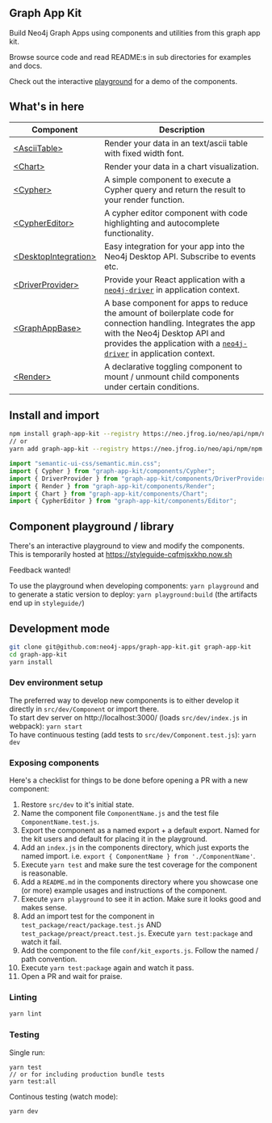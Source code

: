 ## Graph App Kit

Build Neo4j Graph Apps using components and utilities from this graph app kit.

Browse source code and read README:s in sub directories for examples and docs.

Check out the interactive [playground](https://styleguide-cqfmjsxkhp.now.sh) for
a demo of the components.

## What's in here

| Component                                                                                                            | Description                                                                                                                                                                                                                                                              |
| -------------------------------------------------------------------------------------------------------------------- | ------------------------------------------------------------------------------------------------------------------------------------------------------------------------------------------------------------------------------------------------------------------------ |
| [&lt;AsciiTable>](https://github.com/neo4j-apps/graph-app-kit/tree/master/src/components/AsciiTable)                 | Render your data in an text/ascii table with fixed width font.                                                                                                                                                                                                           |
| [&lt;Chart>](https://github.com/neo4j-apps/graph-app-kit/tree/master/src/components/Chart)                           | Render your data in a chart visualization.                                                                                                                                                                                                                               |
| [&lt;Cypher>](https://github.com/neo4j-apps/graph-app-kit/tree/master/src/components/Cypher)                         | A simple component to execute a Cypher query and return the result to your render function.                                                                                                                                                                              |  |
| [&lt;CypherEditor>](https://github.com/neo4j-apps/graph-app-kit/tree/master/src/components/Editor)                   | A cypher editor component with code highlighting and autocomplete functionality.                                                                                                                                                                                         |
| [&lt;DesktopIntegration>](https://github.com/neo4j-apps/graph-app-kit/tree/master/src/components/DesktopIntegration) | Easy integration for your app into the Neo4j Desktop API. Subscribe to events etc.                                                                                                                                                                                       |
| [&lt;DriverProvider>](https://github.com/neo4j-apps/graph-app-kit/tree/master/src/components/DriverProvider)         | Provide your React application with a [`neo4j-driver`](https://github.com/neo4j/neo4j-javascript-driver) in application context.                                                                                                                                         |
| [&lt;GraphAppBase>](https://github.com/neo4j-apps/graph-app-kit/tree/master/src/components/GraphAppBase)             | A base component for apps to reduce the amount of boilerplate code for connection handling. Integrates the app with the Neo4j Desktop API and provides the application with a [`neo4j-driver`](https://github.com/neo4j/neo4j-javascript-driver) in application context. |
| [&lt;Render>](https://github.com/neo4j-apps/graph-app-kit/tree/master/src/components/Render)                         | A declarative toggling component to mount / unmount child components under certain conditions.                                                                                                                                                                           |

## Install and import

```bash
npm install graph-app-kit --registry https://neo.jfrog.io/neo/api/npm/npm
// or
yarn add graph-app-kit --registry https://neo.jfrog.io/neo/api/npm/npm
```

```javascript
import "semantic-ui-css/semantic.min.css";
import { Cypher } from "graph-app-kit/components/Cypher";
import { DriverProvider } from "graph-app-kit/components/DriverProvider";
import { Render } from "graph-app-kit/components/Render";
import { Chart } from "graph-app-kit/components/Chart";
import { CypherEditor } from "graph-app-kit/components/Editor";
```

## Component playground / library

There's an interactive playground to view and modify the components.\
This is temporarily hosted at https://styleguide-cqfmjsxkhp.now.sh

Feedback wanted!

To use the playground when developing components: `yarn playground` and to
generate a static version to deploy: `yarn playground:build` (the artifacts end
up in `styleguide/`)

## Development mode

```bash
git clone git@github.com:neo4j-apps/graph-app-kit.git graph-app-kit
cd graph-app-kit
yarn install
```

### Dev environment setup

The preferred way to develop new components is to either develop it directly in
`src/dev/Component` or import there.\
To start dev server on http://localhost:3000/ (loads `src/dev/index.js` in webpack):
`yarn start`\
To have continuous testing (add tests to `src/dev/Component.test.js`): `yarn dev`

### Exposing components

Here's a checklist for things to be done before opening a PR with a new
component:

1. Restore `src/dev` to it's initial state.
1. Name the component file `ComponentName.js` and the test file
   `ComponentName.test.js`.
1. Export the component as a named export + a default export. Named for the kit
   users and default for placing it in the playground.
1. Add an `index.js` in the components directory, which just exports the named
   import. i.e. `export { ComponentName } from './ComponentName'`.
1. Execute `yarn test` and make sure the test coverage for the component is
   reasonable.
1. Add a `README.md` in the components directory where you showcase one (or
   more) example usages and instructions of the component.
1. Execute `yarn playground` to see it in action. Make sure it looks good and
   makes sense.
1. Add an import test for the component in `test_package/react/package.test.js`
   AND `test_package/preact/preact.test.js`. Execute `yarn test:package` and
   watch it fail.
1. Add the component to the file `conf/kit_exports.js`. Follow the named / path
   convention.
1. Execute `yarn test:package` again and watch it pass.
1. Open a PR and wait for praise.

### Linting

```bash
yarn lint
```

### Testing

Single run:

```
yarn test
// or for including production bundle tests
yarn test:all
```

Continous testing (watch mode):

```bash
yarn dev
```
